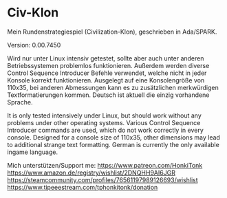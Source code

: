 # Civ-Klon
Mein Rundenstrategiespiel (Civilization-Klon), geschrieben in Ada/SPARK.

Version: 0.00.7450

Wird nur unter Linux intensiv getestet, sollte aber auch unter anderen Betriebssystemen problemlos funktionieren. Außerdem werden diverse Control Sequence Introducer Befehle verwendet, welche nicht in jeder Konsole korrekt funktionieren. Ausgelegt auf eine Konsolengröße von 110x35, bei anderen Abmessungen kann es zu zusätzlichen merkwürdigen Textformatierungen kommen. Deutsch ist aktuell die einzig vorhandene Sprache.

It is only tested intensively under Linux, but should work without any problems under other operating systems. Various Control Sequence Introducer commands are used, which do not work correctly in every console. Designed for a console size of 110x35, other dimensions may lead to additional strange text formatting. German is currently the only available ingame language.

Mich unterstützen/Support me:
https://www.patreon.com/HonkiTonk
https://www.amazon.de/registry/wishlist/2DNQHH9AI6JGR
https://steamcommunity.com/profiles/76561197989126693/wishlist
https://www.tipeeestream.com/tphonkitonk/donation